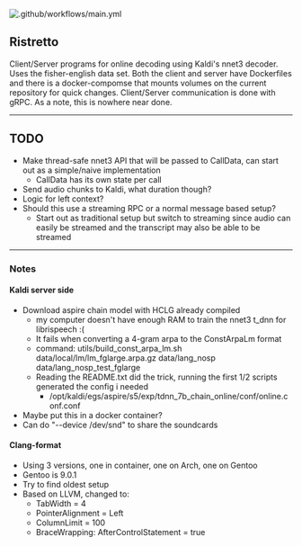 ![.github/workflows/main.yml](https://github.com/mik90/ristretto/workflows/.github/workflows/main.yml/badge.svg)

## Ristretto
Client/Server programs for online decoding using Kaldi's nnet3 decoder. Uses the fisher-english data set.
Both the client and server have Dockerfiles and there is a docker-compomse that mounts volumes on the current repository for quick changes. 
Client/Server communication is done with gRPC. As a note, this is nowhere near done.


------------------------
## TODO
- Make thread-safe nnet3 API that will be passed to CallData, can start out as a simple/naive implementation
    - CallData has its own state per call
- Send audio chunks to Kaldi, what duration though?
- Logic for left context?
- Should this use a streaming RPC or a normal message based setup?
    - Start out as traditional setup but switch to streaming since audio can easily be streamed and the transcript may also
      be able to be streamed

------------------------
### Notes
#### Kaldi server side
- Download aspire chain model with HCLG already compiled
    - my computer doesn't have enough RAM to train the nnet3 t_dnn for librispeech :(
    - It fails when converting a 4-gram arpa to the ConstArpaLm format
    - command: utils/build_const_arpa_lm.sh data/local/lm/lm_fglarge.arpa.gz data/lang_nosp data/lang_nosp_test_fglarge
    - Reading the README.txt did the trick, running the first 1/2 scripts generated the config i needed
        - /opt/kaldi/egs/aspire/s5/exp/tdnn_7b_chain_online/conf/online.conf.conf
- Maybe put this in a docker container?
- Can do "--device /dev/snd" to share the soundcards

#### Clang-format
- Using 3 versions, one in container, one on Arch, one on Gentoo
- Gentoo is 9.0.1
- Try to find oldest setup
- Based on LLVM, changed to:
    - TabWidth = 4
    - PointerAlignment = Left
    - ColumnLimit = 100
    - BraceWrapping: AfterControlStatement = true